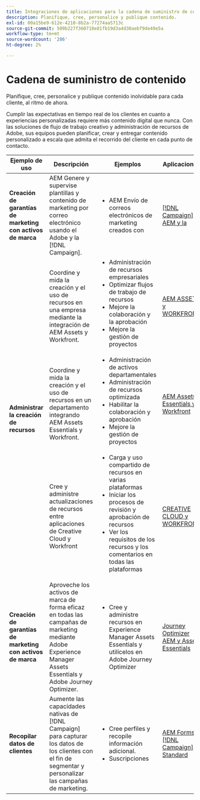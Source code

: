 ```yaml
---
title: Integraciones de aplicaciones para la cadena de suministro de contenido
description: Planifique, cree, personalice y publique contenido.
exl-id: 00a15be9-612e-4210-8b2a-77274aa5713c
source-git-commit: 509b227f360718e81fb19d3a4d30aebf9de49e5a
workflow-type: tm+mt
source-wordcount: '286'
ht-degree: 2%

---
```


# Cadena de suministro de contenido

Planifique, cree, personalice y publique contenido inolvidable para cada cliente, al ritmo de ahora.

Cumplir las expectativas en tiempo real de los clientes en cuanto a experiencias personalizadas requiere más contenido digital que nunca. Con las soluciones de flujo de trabajo creativo y administración de recursos de Adobe, sus equipos pueden planificar, crear y entregar contenido personalizado a escala que admita el recorrido del cliente en cada punto de contacto.

<table>
 <thead>
    <tr>
      <th>Ejemplo de uso</th>
      <th>Descripción</th>
      <th>Ejemplos</th>
      <th>Aplicaciones</th>
    </tr>
  </thead>
  <tbody>
<tr>
  <td><strong>Creación de garantías de marketing con activos de marca</strong><br/></td>
  <td>AEM Genere y supervise plantillas y contenido de marketing por correo electrónico usando el Adobe y la [!DNL Campaign].</td>
  <td>
    <ul>
      <li>AEM Envío de correos electrónicos de marketing creados con</li>
    </ul>    
  </td>
  <td><a href="../integrations-between-applications/experience-manager/experience-manager-campaign.md">[!DNL Campaign] AEM y la</a></td>
</tr>
<tr>
  <td rowspan="3"><strong>Administrar la creación de recursos</strong><br/></td>
  <td>Coordine y mida la creación y el uso de recursos en una empresa mediante la integración de AEM Assets y Workfront.</td>
  <td>
    <ul style="margin-top: 0;">
      <li>Administración de recursos empresariales</li>
      <li>Optimizar flujos de trabajo de recursos</li>
      <li>Mejore la colaboración y la aprobación</li>
      <li>Mejore la gestión de proyectos</li>
    </ul>    
  </td>
  <td><a href="../integrations-between-applications/experience-manager/experience-manager-workfront.md">AEM ASSETS y WORKFRONT</a></td>
</tr>
<tr>
  <td>Coordine y mida la creación y el uso de recursos en un departamento integrando AEM Assets Essentials y Workfront.</td>
  <td>
    <ul style="margin-top: 0;">
      <li>Administración de activos departamentales</li>
      <li>Administración de recursos optimizada</li>
      <li>Habilitar la colaboración y aprobación</li>
      <li>Mejore la gestión de proyectos</li>
    </ul>    
  </td>
  <td><a href="../integrations-between-applications/experience-manager/experience-manager-workfront.md">AEM Assets Essentials y Workfront</a></td>
</tr>
<tr>
  <td>Cree y administre actualizaciones de recursos entre aplicaciones de Creative Cloud y Workfront</td>
  <td>
    <ul style="margin-top: 0;">
      <li>Carga y uso compartido de recursos en varias plataformas</li>
      <li>Iniciar los procesos de revisión y aprobación de recursos</li>
      <li>Ver los requisitos de los recursos y los comentarios en todas las plataformas</li>
    </ul>    
  </td>
  <td><a href="/help/integrations/integrations-between-applications/workfront/workfront-creative-cloud.md">CREATIVE CLOUD y WORKFRONT</a></td>
</tr>
<tr>
  <td><strong>Creación de garantías de marketing con activos de marca</strong><br/></td>
  <td>Aproveche los activos de marca de forma eficaz en todas las campañas de marketing mediante Adobe Experience Manager Assets Essentials y Adobe Journey Optimizer.
  </td>
  <td>
    <ul>
      <li>Cree y administre recursos en Experience Manager Assets Essentials y utilícelos en Adobe Journey Optimizer</li>
    </ul>
  </td>
  <td><a href="../integrations-between-applications/journey-optimizer/journey-optimizer-experience-manager.md">Journey Optimizer AEM y Asset Essentials</a></td>
</tr>
<tr>
  <td><strong>Recopilar datos de clientes</strong><br/></td>
  <td>Aumente las capacidades nativas de [!DNL Campaign] para capturar los datos de los clientes con el fin de segmentar y personalizar las campañas de marketing.
  </td>
  <td>
    <ul>
      <li>Cree perfiles y recopile información adicional. </li>
      <li>Suscripciones</li>
    </ul>
  </td>
  <td><a href="../integrations-between-applications/experience-manager/experience-manager-campaign.md">AEM Forms y [!DNL Campaign] Standard</a></td>
</tr>
</tbody>
</table>
